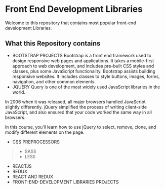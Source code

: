 # Front End Development Libraries
Welcome to this repository that contains most popular front-end development Libraries.

## What this Repository contains
- BOOTSTRAP PROJECTS
Bootstrap is a front end framework used to design responsive web pages and applications. It takes a mobile-first approach to web development, and includes pre-built CSS styles and classes, plus some JavaScript functionality.
Bootstrap assists building responsive websites. It includes classes to style buttons, images, forms, navigation, and other common elements.
- JQUERY
Query is one of the most widely used JavaScript libraries in the world.

In 2006 when it was released, all major browsers handled JavaScript slightly differently. jQuery simplified the process of writing client-side JavaScript, and also ensured that your code worked the same way in all browsers.

In this course, you'll learn how to use jQuery to select, remove, clone, and modify different elements on the page.
- CSS PREPROCESSORS
 > - SASS
 > - LESS
 - REACTJS
 - REDUX
 - REACT AND REDUX
 - FRONT-END-DEVELOPMENT LIBRARIES PROJECTS






